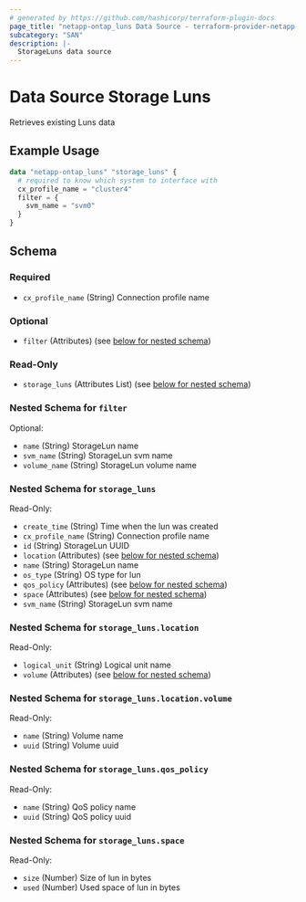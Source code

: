 ```yaml
---
# generated by https://github.com/hashicorp/terraform-plugin-docs
page_title: "netapp-ontap_luns Data Source - terraform-provider-netapp-ontap"
subcategory: "SAN"
description: |-
  StorageLuns data source
---
```


# Data Source Storage Luns

Retrieves existing Luns data

## Example Usage
```terraform
data "netapp-ontap_luns" "storage_luns" {
  # required to know which system to interface with
  cx_profile_name = "cluster4"
  filter = {
    svm_name = "svm0"
  }
}
```



<!-- schema generated by tfplugindocs -->
## Schema

### Required

- `cx_profile_name` (String) Connection profile name

### Optional

- `filter` (Attributes) (see [below for nested schema](#nestedatt--filter))

### Read-Only

- `storage_luns` (Attributes List) (see [below for nested schema](#nestedatt--storage_luns))

<a id="nestedatt--filter"></a>
### Nested Schema for `filter`

Optional:

- `name` (String) StorageLun name
- `svm_name` (String) StorageLun svm name
- `volume_name` (String) StorageLun volume name


<a id="nestedatt--storage_luns"></a>
### Nested Schema for `storage_luns`

Read-Only:

- `create_time` (String) Time when the lun was created
- `cx_profile_name` (String) Connection profile name
- `id` (String) StorageLun UUID
- `location` (Attributes) (see [below for nested schema](#nestedatt--storage_luns--location))
- `name` (String) StorageLun name
- `os_type` (String) OS type for lun
- `qos_policy` (Attributes) (see [below for nested schema](#nestedatt--storage_luns--qos_policy))
- `space` (Attributes) (see [below for nested schema](#nestedatt--storage_luns--space))
- `svm_name` (String) StorageLun svm name

<a id="nestedatt--storage_luns--location"></a>
### Nested Schema for `storage_luns.location`

Read-Only:

- `logical_unit` (String) Logical unit name
- `volume` (Attributes) (see [below for nested schema](#nestedatt--storage_luns--location--volume))

<a id="nestedatt--storage_luns--location--volume"></a>
### Nested Schema for `storage_luns.location.volume`

Read-Only:

- `name` (String) Volume name
- `uuid` (String) Volume uuid



<a id="nestedatt--storage_luns--qos_policy"></a>
### Nested Schema for `storage_luns.qos_policy`

Read-Only:

- `name` (String) QoS policy name
- `uuid` (String) QoS policy uuid


<a id="nestedatt--storage_luns--space"></a>
### Nested Schema for `storage_luns.space`

Read-Only:

- `size` (Number) Size of lun in bytes
- `used` (Number) Used space of lun in bytes


